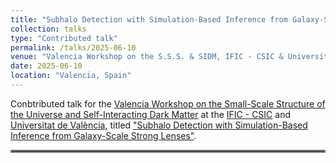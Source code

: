 ```yaml
---
title: "Subhalo Detection with Simulation-Based Inference from Galaxy-Scale Strong Lenses"
collection: talks
type: "Contributed talk"
permalink: /talks/2025-06-10
venue: "Valencia Workshop on the S.S.S. & SIDM, IFIC - CSIC & Universitat de València"
date: 2025-06-10
location: "Valencia, Spain"
---
```


Conbtributed talk for the [Valencia Workshop on the Small-Scale Structure of the Universe and Self-Interacting Dark Matter](https://indico.ific.uv.es/event/7815/) at the [IFIC - CSIC](https://webific.ific.uv.es/web/en) and [Universitat de València](https://www.uv.es/), titled ["Subhalo Detection with Simulation-Based Inference from Galaxy-Scale Strong Lenses"](../files/2025-06-10_SIDM_Valencia_Workshop.pdf).

<hr style="border:2px solid gray">

